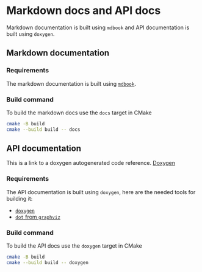 # Markdown docs and API docs

Markdown documentation is built using `mdbook` and API documentation is built using `doxygen`.

## Markdown documentation

### Requirements

The markdown documentation is built using [`mdbook`](https://github.com/rust-lang/mdBook).

### Build command

To build the markdown docs use the `docs` target in CMake

```sh
cmake -B build
cmake --build build -- docs
```

## API documentation

This is a link to a doxygen autogenerated code reference.
[Doxygen](./doxygen/html/files.html)

### Requirements

The API documentation is built using `doxygen`, here are the needed tools for building it:

- [`doxygen`](https://www.doxygen.nl/index.html)
- [`dot` from `graphviz`](https://graphviz.org/)

### Build command

To build the API docs use the `doxygen` target in CMake

```sh
cmake -B build
cmake --build build -- doxygen
```
